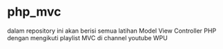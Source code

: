 # php_mvc
dalam repository ini akan berisi semua latihan Model View Controller PHP dengan mengikuti playlist MVC di channel youtube WPU
